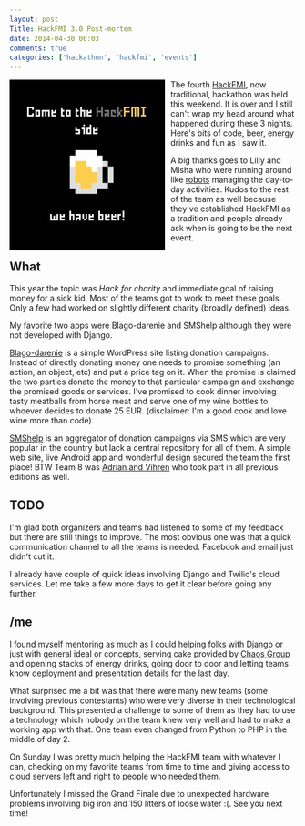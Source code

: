 ```yaml
---
layout: post
Title: HackFMI 3.0 Post-mortem
date: 2014-04-30 00:03
comments: true
categories: ['hackathon', 'hackfmi', 'events']
---
```


<img src="/images/hackfmi/hackfmi_beer.jpg" alt="HackFMI" style="float:left;margin-right:10px;" />

The fourth [HackFMI](http://hackfmi.com/hackfmi3-winners/),
now traditional, hackathon was held this weekend.
It is over and I still can't wrap my head around what happened during these 3 nights. Here's
bits of code, beer, energy drinks and fun as I saw it.

A big thanks goes to Lilly and Misha who were running around like
[robots](https://www.youtube.com/watch?v=uL6e3co4Qqc) managing the day-to-day activities.
Kudos to the rest of the team as well because they've established HackFMI as a tradition
and people already ask when is going to be the next event.

What
----

This year the topic was *Hack for charity* and immediate goal of raising money for
a sick kid. Most of the teams got to work to meet these goals. Only a few had worked
on slightly different charity (broadly defined) ideas.


My favorite two apps were Blago-darenie and SMShelp although they were not
developed with Django.


[Blago-darenie](http://blago-darenie.outernetnotes.com/) is a simple WordPress
site listing donation campaigns. Instead of directly donating money one needs to
promise something (an action, an object, etc) and put a price tag on it. When the
promise is claimed the two parties donate the money to that particular campaign
and exchange the promised goods or services. I've promised to cook dinner
involving tasty meatballs from horse meat and serve one of my wine bottles to whoever
decides to donate 25 EUR. (disclaimer: I'm a good cook and love wine more than code).


[SMShelp](http://ganev.bg/project-8/) is an aggregator of donation campaigns via SMS
which are very popular in the country but lack a central repository for all of them.
A simple web site, live Android app and wonderful design secured the team the first place!
BTW Team 8 was [Adrian and Vihren](http://atodorov.org/blog/2013/04/15/hackfmi-post-mortem/)
who took part in all previous editions as well.


TODO
----

I'm glad both organizers and teams had listened to some of my feedback but there are
still things to improve. The most obvious one was that a quick communication channel
to all the teams is needed. Facebook and email just didn't cut it.

I already have couple of quick ideas involving Django and Twilio's cloud services.
Let me take a few more days to get it clear before going any further.


/me
----

I found myself mentoring as much as I could helping folks with Django or just
with general ideal or concepts, serving cake provided by [Chaos Group](http://www.chaosgroup.com)
and opening stacks of energy drinks, going door to door and letting teams know deployment and presentation
details for the last day.

What surprised me a bit was that there were many new teams (some involving previous contestants)
who were very diverse in their technological background. This presented a challenge to
some of them as they had to use a technology which nobody on the team knew very well
and had to make a working app with that. One team even changed from Python to PHP in the
middle of day 2.

On Sunday I was pretty much helping the HackFMI team with whatever I can,
checking on my favorite teams from time to time and giving access to cloud servers
left and right to people who needed them.


Unfortunately I missed the Grand Finale due to unexpected hardware problems involving
big iron and 150 litters of loose water :(. See you next time!



